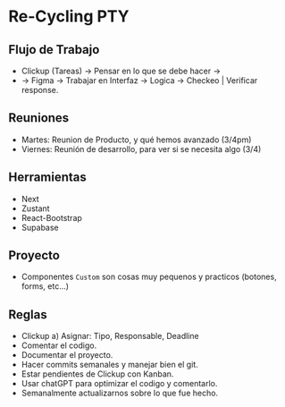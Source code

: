 # Re-Cycling PTY
## Flujo de Trabajo
- Clickup (Tareas) -> Pensar en lo que se debe hacer -> 
- -> Figma -> Trabajar en Interfaz -> Logica -> Checkeo | Verificar response.

## Reuniones
- Martes: Reunion de Producto, y qué hemos avanzado (3/4pm)
- Viernes: Reunión de desarrollo, para ver si se necesita algo (3/4)

## Herramientas
- Next
- Zustant
- React-Bootstrap
- Supabase

## Proyecto
- Componentes `Custom` son cosas muy pequenos y practicos (botones, forms, etc...)

## Reglas
- Clickup
    a) Asignar: Tipo, Responsable, Deadline
- Comentar el codigo.
- Documentar el proyecto.
- Hacer commits semanales y manejar bien el git.
- Estar pendientes de Clickup con Kanban.
- Usar chatGPT para optimizar el codigo y comentarlo.
- Semanalmente actualizarnos sobre lo que fue hecho.
